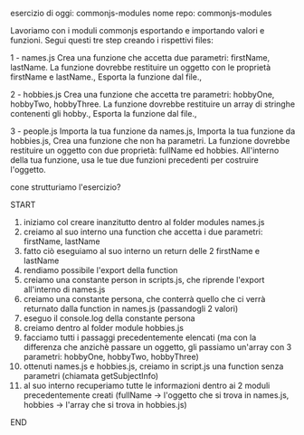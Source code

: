 esercizio di oggi: commonjs-modules
nome repo: commonjs-modules

Lavoriamo con i moduli commonjs esportando e importando valori e funzioni. Segui questi tre step creando i rispettivi files:

1 - names.js
Crea una funzione che accetta due parametri: firstName, lastName. La funzione dovrebbe restituire un oggetto con le proprietà firstName e lastName.,
Esporta la funzione dal file.,

2 - hobbies.js
Crea una funzione che accetta tre parametri: hobbyOne, hobbyTwo, hobbyThree. La funzione dovrebbe restituire  un array di stringhe contenenti gli hobby.,
Esporta la funzione dal file.,

3 - people.js
Importa la tua funzione da names.js,
Importa la tua funzione da hobbies.js,
Crea una funzione che non ha parametri. La funzione dovrebbe restituire un oggetto con due proprietà: fullName ed hobbies. All'interno della tua funzione, usa le tue due funzioni precedenti per costruire l'oggetto.


cone strutturiamo l'esercizio? 

START

1) iniziamo col creare inanzitutto dentro al folder modules names.js
2) creiamo al suo interno una function che accetta i due parametri: firstName, lastName
3) fatto ciò eseguiamo al suo interno un return delle 2 firstName e lastName
4) rendiamo possibile l'export della function
5) creiamo una constante person in scripts.js, che riprende l'export all'interno di names.js
6) creiamo una constante persona, che conterrà quello che ci verrà returnato dalla function in names.js (passandogli 2 valori)
7) eseguo il console.log della constante persona
8) creiamo dentro al folder module hobbies.js
9) facciamo tutti i passaggi precedentemente elencati (ma con la differenza che anzichè passare un oggetto, gli passiamo un'array con 3 parametri: hobbyOne, hobbyTwo, hobbyThree)
10) ottenuti names.js e hobbies.js, creiamo in script.js una function senza parametri (chiamata getSubjectInfo)
11) al suo interno recuperiamo tutte le informazioni dentro ai 2 moduli precedentemente creati (fullName -> l'oggetto che si trova in names.js, hobbies -> l'array che si trova in hobbies.js)

END